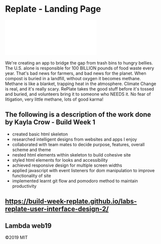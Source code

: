 # Replate - Landing Page

![replate logo](img/rePlate-logo-white.png)

 We're creating an app to bridge the gap from trash bins to hungry bellies. The U.S. alone is responsible for 100 BILLION pounds of food waste every year. That's bad news for farmers, and bad news for the planet. When compost is buried in a landfill, without oxygen it becomes methane. Methane is like a blanket, trapping heat in the atmosphere. Climate Change is real, and it's really scary. RePlate takes the good stuff before it's tossed and buried, and volunteers bring it to someone who NEEDS it. No fear of litigation, very little methane, lots of good karma! 

## The following is a description of the work done by Kayla Crow - Build Week 1

- created basic html skeleton 
- researched intelligent designs from websites and apps I enjoy
- collaborated with team mates to decide purpose, features, overall scheme and theme
- nested html elements within skeleton to build cohesive site
- styled html elements for looks and accessibility 
- achieved responsive design for multiple screen widths
- applied javascript with event listeners for dom manipulation to improve functionality of site
- implemented learnt git flow and pomodoro method to maintain productivity 


## https://build-week-replate.github.io/labs-replate-user-interface-design-2/

## Lambda web19

&copy;2019 MIT
